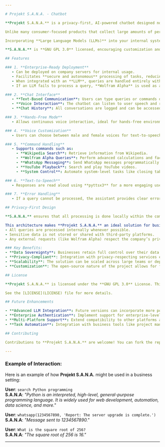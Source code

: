 ```yaml
---

# Projekt S.A.N.A. - Chatbot

**Projekt S.A.N.A.** is a privacy-first, AI-powered chatbot designed not only for personal use but also as a versatile tool that can be deployed in business environments at scale. Built with an emphasis on **secure**, **autonomous**, and **non-intrusive** operation, **S.A.N.A.** can be integrated into various enterprise systems to assist employees, automate tasks, and support decision-making processes.

Unlike many consumer-focused products that collect large amounts of personal data, **Projekt S.A.N.A.** prioritizes user privacy. It can be deployed in environments where sensitive information is handled, ensuring that all processing occurs securely within the organization. In cases where the system is unable to process queries internally, it safely routes requests to Wolfram Alpha, a service that aligns with **privacy-conscious** principles and does not collect unnecessary user data.

Incorporating **Large Language Models (LLMs)** into your internal systems, **S.A.N.A.** enables large-scale natural language processing, ensuring efficient, secure, and scalable operations for businesses. If the LLM fails to provide an answer or requires external validation, queries are directed to **Wolfram Alpha** for additional computation, ensuring privacy is maintained throughout the process.

**S.A.N.A.** is **GNU GPL 3.0** licensed, encouraging customization and contribution from the open-source community.

## Features

### 1. **Enterprise-Ready Deployment**
   - Can be deployed on company servers for internal usage.
   - Facilitates **secure and autonomous** processing of tasks, reducing reliance on external services.
   - When integrated with an **LLM**, queries are handled entirely within the company infrastructure.
   - If an LLM fails to process a query, **Wolfram Alpha** is used as a fallback for additional computational support without compromising privacy.

### 2. **Chat Interface**
   - **Text-Based Communication**: Users can type queries or commands directly into the chat interface.
   - **Voice Interaction**: The chatbot can listen to user speech and respond audibly, allowing hands-free interaction.
   - **Chat History**: All conversations are logged and can be accessed for auditing or future reference.

### 3. **Hands-Free Mode**
   - Allows continuous voice interaction, ideal for hands-free environments where users can interact without needing to type.

### 4. **Voice Customization**
   - Users can choose between male and female voices for text-to-speech responses.

### 5. **Command Handling**
   - Supports commands such as:
     - **Wikipedia Search**: Retrieve information from Wikipedia.
     - **Wolfram Alpha Queries**: Perform advanced calculations and factual queries.
     - **WhatsApp Messaging**: Send WhatsApp messages programmatically using **pywhatkit**.
     - **YouTube Playback**: Search and play YouTube videos.
     - **System Control**: Automate system-level tasks like closing tabs.

### 6. **Text-to-Speech**
   - Responses are read aloud using **pyttsx3** for a more engaging user experience.

### 7. **Error Handling**
   - If a query cannot be processed, the assistant provides clear error messages or uses external services (like Wolfram Alpha) to resolve issues.

## Privacy-First Design

**S.A.N.A.** ensures that all processing is done locally within the company environment. By using **Large Language Models (LLMs)** deployed on internal servers, sensitive information is never sent to third-party services unless necessary. In the case that the LLM is unable to process a query, the assistant routes the query to **Wolfram Alpha**, a computational knowledge engine that adheres to strict privacy standards and does not collect user data.

This architecture makes **Projekt S.A.N.A.** an ideal solution for businesses that require robust AI capabilities without sacrificing privacy or autonomy. It ensures that:
- All queries are processed internally whenever possible.
- Sensitive data is not stored or shared with third-party platforms.
- Any external requests (like Wolfram Alpha) respect the company’s privacy policies.

### Key Benefits:
- **Data Sovereignty**: Businesses retain full control over their data processing.
- **Privacy-Compliant**: Integration with privacy-respecting services ensures no unnecessary data is collected.
- **Scalability**: The solution can be scaled across large teams or departments, with robust LLM integration.
- **Customization**: The open-source nature of the project allows for full customization to meet specific business requirements.

## License

**Projekt S.A.N.A.** is licensed under the **GNU GPL 3.0** License. This allows anyone to use, modify, and distribute the software, while ensuring that any derivative works are also made available under the same terms.

See the [LICENSE](LICENSE) file for more details.

## Future Enhancements

- **Advanced LLM Integration**: Future versions can incorporate more powerful or specialized LLMs for tailored enterprise solutions.
- **Enterprise Authentication**: Implement support for enterprise-level authentication systems for user management.
- **Multi-Platform Support**: Extend compatibility to other platforms and operating systems for broader deployment.
- **Task Automation**: Integration with business tools like project management systems, CRMs, and databases to automate workflows.

## Contributing

Contributions to **Projekt S.A.N.A.** are welcome! You can fork the repository, make your changes, and submit pull requests to help improve the chatbot. Please ensure any modifications maintain the privacy-first philosophy of the project.

---
```


### Example of Interaction:
Here is an example of how **Projekt S.A.N.A.** might be used in a business setting:

**User**: `search Python programming`  
**S.A.N.A**: *"Python is an interpreted, high-level, general-purpose programming language. It is widely used for web development, automation, data science, and more."*

**User**: `whatsapp(1234567890, 'Report: The server upgrade is complete.')`  
**S.A.N.A**: *"Message sent to 1234567890."*

**User**: `What is the square root of 256?`  
**S.A.N.A**: *"The square root of 256 is 16."*

---
